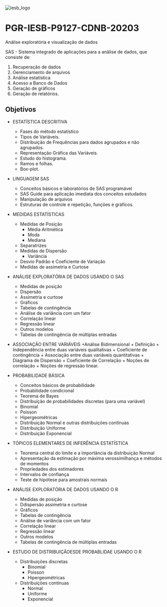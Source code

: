 ![iesb_logo](https://user-images.githubusercontent.com/63327541/88867712-a9382880-d1e4-11ea-9409-bf30e868d4b5.png)

# PGR-IESB-P9127-CDNB-20203

Análise exploratória e visualização de dados

SAS - Sistema integrado de aplicações para a análise de dados, que consiste de:
1. Recuperação de dados
2. Gerenciamento de arquivos
3. Análise estatística
4. Acesso a Banco de Dados
5. Geração de gráficos
6. Geração de relatórios. 

## Objetivos

* ESTATÍSTICA DESCRITIVA
	+ Fases do método estatístico
	+ Tipos de Variáveis.
	+ Distribuição de Frequências para dados agrupados e não agrupados.
	+ Representação Gráfica das Variáveis.
	+ Estudo do histograma. 
	+ Ramos e folhas.
	+ Box-plot.

* LINGUAGEM SAS
	+ Conceitos básicos e laboratórios de SAS programável
	+ SAS Guide para aplicação imediata dos conceitos estudados
	+ Manipulação de arquivos
	+ Estruturas de controle e repetição, funções e gráficos.
	
* MEDIDAS ESTATÍSTICAS
	+ Medidas de Posição
		+ Média Aritmética
		+ Moda
		+ Mediana
	+ Separatrizes
	+ Medidas de Dispersão
		+ Variância
	+ Desvio Padrão e Coeficiente de Variação
	+ Medidas de assimetria e Curtose

* ANÁLISE EXPLORATÓRIA DE DADOS USANDO O SAS
	+ Medidas de posição
	+ Dispersão
	+ Assimetria e curtose
	+ Gráficos
	+ Tabelas de contingência
	+ Análise de variância com um fator
	+ Correlação linear
	+ Regressão linear
	+ Outros modelos
	+ Tabelas de contingência de múltiplas entradas
	
* ASSOCIAÇÃO ENTRE VARIÁVEIS
	+Análise Bidimensional
		+ Definição
		+ Independência entre duas variáveis qualitativas
		+ Coeficiente de contingência
		+ Associação entre duas variáveis quantitativas
		+ Diagrama de Dispersão
		+ Coeficiente de Correlação
		+ Noções de correlação
		+ Noções de regressão linear.

* PROBABILIDADE BÁSICA
	+ Conceitos básicos de probabilidade
	+ Probabilidade condicional
	+ Teorema de Bayes
	+ Distribuição de probabilidades discretas (para uma variável)
	+ Binomial
	+ Poisson
	+ Hipergeométricas
	+ Distribuição Normal e outras distribuições contínuas
	+ Distribuição Uniforme
	+ Distribuição Exponencial

* TÓPICOS ELEMENTARES DE INFERÊNCIA ESTATÍSTICA
	+ Teorema central do limite e a importância da distribuição Normal
	+ Apresentação da estimação por máxima verossimilhança e métodos de momentos
	+ Propriedades dos estimadores
	+ Intervalos de confiança
	+ Teste de hipótese para amostrais normais
	
* ANÁLISE EXPLORATÓRIA DE DADOS USANDO O R
	+ Medidas de posição
	+ Ddispersão assimetria e curtose
	+ Gráficos
	+ Tabelas de contingência
	+ Análise de variância com um fator
	+ Correlação linear
	+ Regressão linear
	+ Outros modelos
	+ Tabelas de contingência de múltiplas entradas

* ESTUDO DE DISTRIBUIÇÃOESDE PROBABLIDAE USANDO O R
	+ Distribuições discretas
		+ Binomial
		+ Poisson
		+ Hipergeométricas
	+ Distribuições contínuas
		+ Normal
		+ Uniforme
		+ Exponencial
